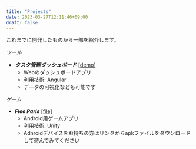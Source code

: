 ```yaml
---
title: "Projects"
date: 2023-03-27T12:11:46+09:00
draft: false
---
```

これまでに開発したものから一部を紹介します。

*ツール*
- ***タスク管理ダッシュボード*** [[demo]](/dashboard_demo)
    - Webのダッシュボードアプリ
    - 利用技術: Angular
    - データの可視化なども可能です

*ゲーム*
- ***Flee Paris*** [[file]](/Flee_Paris.apk)
    - Android用ゲームアプリ
    - 利用技術: Unity
    - Adnroidデバイスをお持ちの方はリンクからapkファイルをダウンロードして遊んでみてください

